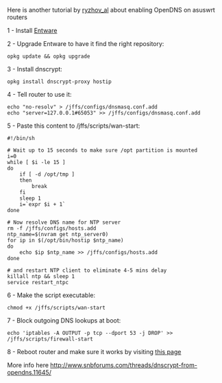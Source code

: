 Here is another tutorial by [ryzhov_al](http://forums.smallnetbuilder.com/member.php?u=13498) about enabling OpenDNS on asuswrt routers

1 - Install [Entware](https://github.com/RMerl/asuswrt-merlin/wiki/Entware)

2 - Upgrade Entware to have it find the right repository:
```
opkg update && opkg upgrade 
```
3 - Install dnscrypt:
```
opkg install dnscrypt-proxy hostip
```
4 - Tell router to use it:
```
echo "no-resolv" > /jffs/configs/dnsmasq.conf.add
echo "server=127.0.0.1#65053" >> /jffs/configs/dnsmasq.conf.add
```
5 - Paste this content to /jffs/scripts/wan-start:
```
#!/bin/sh

# Wait up to 15 seconds to make sure /opt partition is mounted
i=0
while [ $i -le 15 ]
do
    if [ -d /opt/tmp ]
    then
        break
    fi
    sleep 1
    i=`expr $i + 1`
done

# Now resolve DNS name for NTP server
rm -f /jffs/configs/hosts.add
ntp_name=$(nvram get ntp_server0)
for ip in $(/opt/bin/hostip $ntp_name)
do
    echo $ip $ntp_name >> /jffs/configs/hosts.add
done

# and restart NTP client to eliminate 4-5 mins delay
killall ntp && sleep 1
service restart_ntpc
```
6 - Make the script executable:
```
chmod +x /jffs/scripts/wan-start
```
7 - Block outgoing DNS lookups at boot:
```
echo 'iptables -A OUTPUT -p tcp --dport 53 -j DROP' >> /jffs/scripts/firewall-start
```
8 - Reboot router and make sure it works by visiting [this page](http://www.opendns.com/support/article/64)

More info here http://www.snbforums.com/threads/dnscrypt-from-opendns.11645/